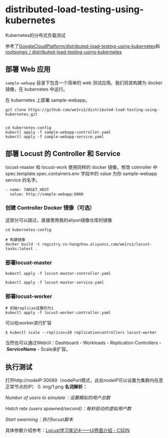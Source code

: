 # distributed-load-testing-using-kubernetes
Kubernetes的分布式负载测试

参考了[GoogleCloudPlatform/distributed-load-testing-using-kubernetes](https://github.com/GoogleCloudPlatform/distributed-load-testing-using-kubernetes/tree/master)和[rootsongjc
/
distributed-load-testing-using-kubernetes](https://github.com/rootsongjc/distributed-load-testing-using-kubernetes/tree/master)


## 部署 Web 应用
`sample-webapp` 目录下包含一个简单的 web 测试应用。我们将其构建为 docker 镜像，在 kubernetes 中运行。

在 kubernetes 上部署 sample-webapp。

```shell
git clone https://github.com/we1ru1/distributed-load-testing-using-kubernetes.git


cd kubernetes-config
kubectl apply -f sample-webapp-controller.yaml
kubectl apply -f sample-webapp-service.yaml
```

## 部署 Locust 的 Controller 和 Service
locust-master 和 locust-work 使用同样的 docker 镜像，修改 cotnroller 中 spec.template.spec.containers.env 字段中的 value 为你 sample-webapp service 的名字。

```
- name: TARGET_HOST
  value: http://sample-webapp:8000
```
### 创建 Controller Docker 镜像（可选）
这部分可以跳过，直接使用我的aliyun镜像仓库的镜像

```
cd kubernetes-config

# 构建镜像
docker build -t registry.cn-hangzhou.aliyuncs.com/we1ru1/locust-tasks:latest .
```
### 部署locust-master
```shell
kubectl apply -f locust-master-controller.yaml

kubectl apply -f locust-master-service.yaml
```
### 部署locust-worker
```shell
# 初始replicas设置的为1
kubectl apply -f locust-worker-controller.yaml
```

可以给worker进行扩容
```shell
$ kubectl scale --replicas=20 replicationcontrollers locust-worker
```

当然也可以通过WebUI：Dashboard - Workloads - Replication Controllers - **ServiceName** - Scale来扩容。



## 执行测试
打开http://nodeIP:30089（nodePort模式，此处nodeIP可以设置为集群内任意正常节点的IP）
0. img/1.png
**名词解析：**

_Number of users to simulate：设置模拟的用户总数_

_Hatch rate (users spawned/second)：每秒启动的虚拟用户数_

_Start swarming：执行locust脚本_



具体参数介绍参考：[Locust学习笔记4——UI界面介绍 - CSDN](https://blog.csdn.net/liudinglong1989/article/details/106954351)
